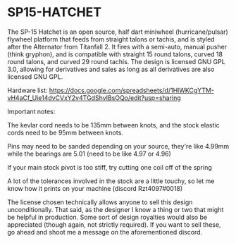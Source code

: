 # SP15-HATCHET
The SP-15 Hatchet is an open source, half dart miniwheel (hurricane/pulsar) flywheel platform that feeds from straight talons or tachis, and is styled after the Alternator from Titanfall 2. It fires with a semi-auto, manual pusher (think gryphon), and is compatible with straight 15 round talons, curved 18 round talons, and curved 29 round tachis. The design is licensed GNU GPL 3.0, allowing for derivatives and sales as long as all derivatives are also licensed GNU GPL. 

Hardware list: https://docs.google.com/spreadsheets/d/1HlWKCgYTM-vH4aCf_Uie14dvCVxY2v4TGdShvIBsOQo/edit?usp=sharing

Important notes:

The kevlar cord needs to be 135mm between knots, and the stock elastic cords need to be 95mm between knots. 

Pins may need to be sanded depending on your source, they're like 4.99mm while the bearings are 5.01 (need to be like 4.97 or 4.96)

If your main stock pivot is too stiff, try cutting one coil off of the spring

A lot of the tolerances involved in the stock are a little touchy, so let me know how it prints on your machine (discord Rzt4097#0018)

The license chosen technically allows anyone to sell this design unconditionally. That said, as the designer I know a thing or two that might be helpful in production. Some sort of design royalties would also be appreciated (though again, not strictly required). If you want to sell these, go ahead and shoot me a message on the aforementioned discord.

